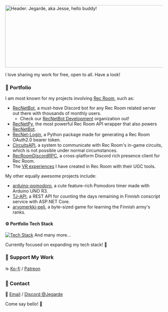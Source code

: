 <img width="961" height="200" alt="Header: Jegarde, aka Jesse, hello buddy!" src="https://github.com/user-attachments/assets/992af08d-160a-4803-bcb6-d45a0ac043c2" />

I love sharing my work for free, open to all. Have a look!

### 📒 Portfolio 
I am most known for my projects involving [Rec Room](https://recroom.com/), such as:
- [RecNetBot](https://github.com/RecNetBot-Development/RecNetBot), a *must-have* Discord bot for any Rec Room related server out there with thousands of monthly users.
  - Check our [RecNetBot Development](https://github.com/RecNetBot-Development/) organization out!
- [RecNetPy](https://github.com/RecNetBot-Development/RecNetPy), the most powerful Rec Room API wrapper that also powers [RecNetBot](https://github.com/RecNetBot-Development/RecNetBot).
- [RecNet-Login](https://github.com/Jegarde/RecNet-Login), a Python package made for generating a Rec Room OAuth2.0 bearer token.
- [CircuitsAPI](https://github.com/Jegarde/CircuitsAPI), a system to communicate with Rec Room's in-game circuits, which is not possible under normal circumstances.
- [RecRoomDiscordRPC](https://github.com/Jegarde/RecRoomDiscordRPC), a cross-platform Discord rich presence client for Rec Room.
- The [VR experiences](https://rec.net/user/Jegarde/rooms) I have created in Rec Room with their UGC tools.
  
My other equally awesome projects include:
- [arduino-pomodoro](https://github.com/Jegarde/arduino-pomodoro), a cute feature-rich Pomodoro timer made with Arduino UNO R3.
- [TJ-API](https://github.com/Jegarde/TJ-API), a REST API for counting the days remaining in Finnish conscript service with ASP.NET Core.
- [arvomerkki-peli](https://github.com/Jegarde/arvomerkki-peli), a byte-sized game for learning the Finnish army's ranks.

#### ⚙️ Portfolio Tech Stack
[![Tech Stack](https://skillicons.dev/icons?i=python,cs,c,cpp,arduino,sqlite&theme=light)](https://skillicons.dev)
And many more...

Currently focused on expanding my tech stack! 🔧

### 💖 Support My Work
☕ [Ko-fi](https://ko-fi.com/jegarde) / [Patreon](https://patreon.com/c/jegarde)

### 👋 Contact
📧 [Email](mailto:jesse.tapani.nieminen@gmail.com) / [Discord @Jegarde](https://discord.com/users/293008770957836299)

Come say bello! 🔔 
